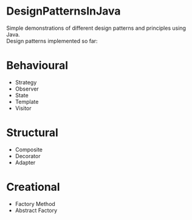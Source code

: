 # DesignPatternsInJava
Simple demonstrations of different design patterns and principles using Java. \
Design patterns implemented so far:
# Behavioural
- Strategy
- Observer
- State
- Template
- Visitor

# Structural
- Composite
- Decorator
- Adapter

# Creational
- Factory Method
- Abstract Factory